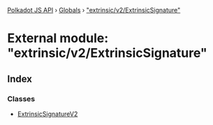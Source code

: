 [Polkadot JS API](../README.md) › [Globals](../globals.md) › ["extrinsic/v2/ExtrinsicSignature"](_extrinsic_v2_extrinsicsignature_.md)

# External module: "extrinsic/v2/ExtrinsicSignature"

## Index

### Classes

* [ExtrinsicSignatureV2](../classes/_extrinsic_v2_extrinsicsignature_.extrinsicsignaturev2.md)
